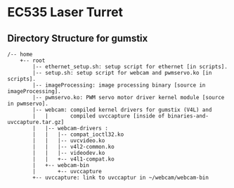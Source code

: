 # EC535 Laser Turret

 
## Directory Structure for gumstix

    /-- home
        +-- root
            |-- ethernet_setup.sh: setup script for ethernet [in scripts].
            |-- setup.sh: setup script for webcam and pwmservo.ko [in scripts].
            |-- imageProcessing: image processing binary [source in imageProcessing].
            |-- pwmservo.ko: PWM servo motor driver kernel module [source in pwmservo].
            |-- webcam: compiled kernel drivers for gumstix (V4L) and 
            |   |       compiled uvccapture [inside of binaries-and-uvccapture.tar.gz]
            |   |-- webcam-drivers :
            |   |   |-- compat_ioctl32.ko
            |   |   |-- uvcvideo.ko
            |   |   |-- v4l2-common.ko
            |   |   |-- videodev.ko
            |   |   +-- v4l1-compat.ko
            |   +-- webcam-bin
            |       +-- uvccapture
            +-- uvccapture: link to uvccaptur in ~/webcam/webcam-bin

